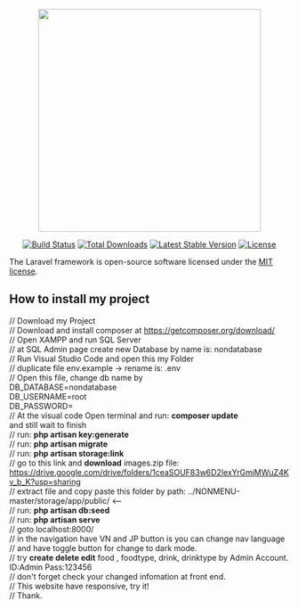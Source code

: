 <p align="center"><img src="https://res.cloudinary.com/dtfbvvkyp/image/upload/v1566331377/laravel-logolockup-cmyk-red.svg" width="400"></p>

<p align="center">
<a href="https://travis-ci.org/laravel/framework"><img src="https://travis-ci.org/laravel/framework.svg" alt="Build Status"></a>
<a href="https://packagist.org/packages/laravel/framework"><img src="https://poser.pugx.org/laravel/framework/d/total.svg" alt="Total Downloads"></a>
<a href="https://packagist.org/packages/laravel/framework"><img src="https://poser.pugx.org/laravel/framework/v/stable.svg" alt="Latest Stable Version"></a>
<a href="https://packagist.org/packages/laravel/framework"><img src="https://poser.pugx.org/laravel/framework/license.svg" alt="License"></a>    
</p>

The Laravel framework is open-source software licensed under the [MIT license](https://opensource.org/licenses/MIT).
<img src="https://i.ibb.co/DwDHyTH/Screen-Shot-2020-09-17-at-2-22-08.png" alt="">
## How to install my project

// Download my Project
<br>
// Download and install composer at https://getcomposer.org/download/
<br>
// Open XAMPP and run SQL Server
<br>
// at SQL Admin page create new Database by name is: nondatabase
<br>
<img src="https://i.ibb.co/GxkSq6b/database.png" alt="">
<br>
// Run Visual Studio Code and open this my Folder
<br>
// duplicate file env.example -> rename is: .env
<br>
<img src="https://i.ibb.co/QfxVPGT/Screen-Shot-2020-09-17-at-2-27-44.png" alt="">
<br>
// Open this file, change db name by<br> DB_DATABASE=nondatabase<br> DB_USERNAME=root<br> DB_PASSWORD=
<br>
// At the visual code Open terminal and run: <b>composer update</b><br> and still wait to finish
<br>
// run: <b>php artisan key:generate</b>
<br>
// run: <b>php artisan migrate</b>
<br>
// run: <b>php artisan storage:link</b>
<br>
// go to this link and <b>download</b> images.zip file: https://drive.google.com/drive/folders/1ceaSOUF83w6D2lexYrGmjMWuZ4Kv_b_K?usp=sharing
<br>
// extract file and copy paste this folder by path: ../NONMENU-master/storage/app/public/ <--
<br>
<img src="https://i.ibb.co/3sgrTzg/Screen-Shot-2020-09-17-at-2-25-29.png" alt="">
<br>
// run: <b>php artisan db:seed</b>
<br>
// run: <b>php artisan serve</b>
<br>
// goto localhost:8000/
<br>
// in the navigation have VN and JP button is you can change nav language
<br>
// and have toggle button for change to dark mode.
<br>
// try <b>create delete edit</b> food , foodtype, drink, drinktype by Admin Account. ID:Admin Pass:123456
<br>
// don't forget check your changed infomation at front end.
<br>
// This website have responsive, try it!
<br>
// Thank.
<br>
